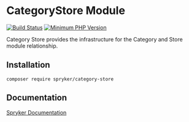 # CategoryStore Module
[![Build Status](https://travis-ci.org/spryker/category-store.svg)](https://travis-ci.org/spryker/category-store)
[![Minimum PHP Version](https://img.shields.io/badge/php-%3E%3D%207.3-8892BF.svg)](https://php.net/)

Category Store provides the infrastructure for the Category and Store module relationship.

## Installation

```
composer require spryker/category-store
```

## Documentation

[Spryker Documentation](https://academy.spryker.com/developing_with_spryker/module_guide/modules.html)
